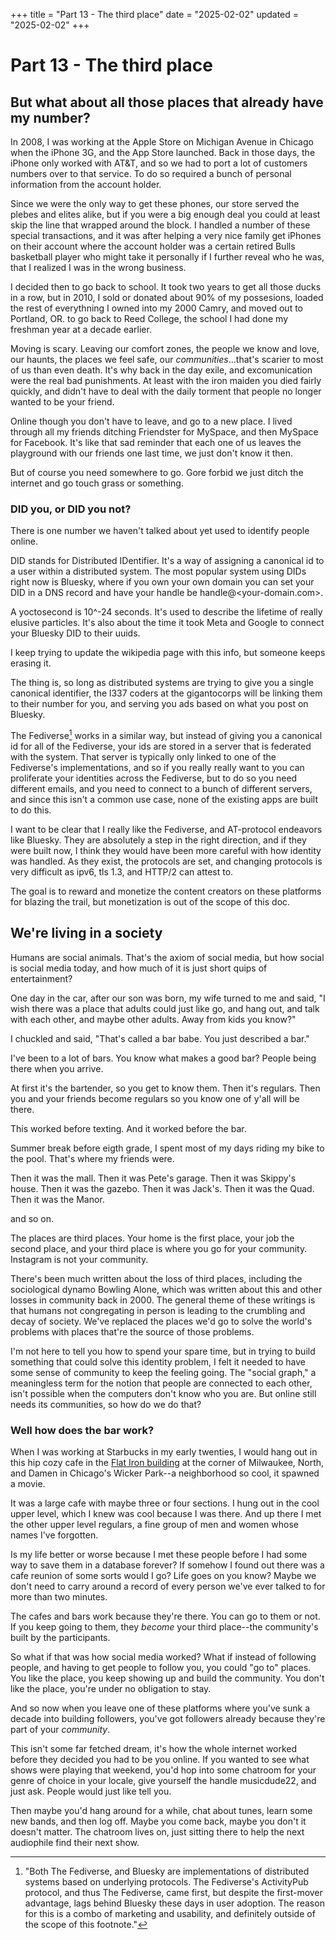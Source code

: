 +++
title = "Part 13 - The third place"
date = "2025-02-02"
updated = "2025-02-02"
+++

# Part 13 - The third place

## But what about all those places that already have my number?

In 2008, I was working at the Apple Store on Michigan Avenue in Chicago when the iPhone 3G, and the App Store launched.
Back in those days, the iPhone only worked with AT&T, and so we had to port a lot of customers numbers over to that service. 
To do so required a bunch of personal information from the account holder.

Since we were the only way to get these phones, our store served the plebes and elites alike, but if you were a big enough deal you could at least skip the line that wrapped around the block.
I handled a number of these special transactions, and it was after helping a very nice family get iPhones on their account where the account holder was a certain retired Bulls basketball player who might take it personally if I further reveal who he was, that I realized I was in the wrong business.

I decided then to go back to school.
It took two years to get all those ducks in a row, but in 2010, I sold or donated about 90% of my possesions, loaded the rest of everythning I owned into my 2000 Camry, and moved out to Portland, OR. to go back to Reed College, the school I had done my freshman year at a decade earlier.

Moving is scary.
Leaving our comfort zones, the people we know and love, our haunts, the places we feel safe, our _communities_...that's scarier to most of us than even death.
It's why back in the day exile, and excomunication were the real bad punishments.
At least with the iron maiden you died fairly quickly, and didn't have to deal with the daily torment that people no longer wanted to be your friend.

Online though you don't have to leave, and go to a new place. 
I lived through all my friends ditching Friendster for MySpace, and then MySpace for Facebook. 
It's like that sad reminder that each one of us leaves the playground with our friends one last time, we just don't know it then.

But of course you need somewhere to go. 
Gore forbid we just ditch the internet and go touch grass or something. 

### DID you, or DID you not?

There is one number we haven't talked about yet used to identify people online. 

DID stands for Distributed IDentifier.
It's a way of assigning a canonical id to a user within a distributed system.
The most popular system using DIDs right now is Bluesky, where if you own your own domain you can set your DID in a DNS record and have your handle be handle@<your-domain.com>.

A yoctosecond is 10^-24 seconds.
It's used to describe the lifetime of really elusive particles.
It's also about the time it took Meta and Google to connect your Bluesky DID to their uuids. 

I keep trying to update the wikipedia page with this info, but someone keeps erasing it.

The thing is, so long as distributed systems are trying to give you a single canonical identifier, the l337 coders at the gigantocorps will be linking them to their number for you, and serving you ads based on what you post on Bluesky. 

The Fediverse[^11] works in a similar way, but instead of giving you a canonical id for all of the Fediverse, your ids are stored in a server that is federated with the system. 
That server is typically only linked to one of the Fediverse's implementations, and so if you really really want to you can proliferate your identities across the Fediverse, but to do so you need different emails, and you need to connect to a bunch of different servers, and since this isn't a common use case, none of the existing apps are built to do this. 

I want to be clear that I really like the Fediverse, and AT-protocol endeavors like Bluesky. 
They are absolutely a step in the right direction, and if they were built now, I think they would have been more careful with how identity was handled. 
As they exist, the protocols are set, and changing protocols is very difficult as ipv6, tls 1.3, and HTTP/2 can attest to.

The goal is to reward and monetize the content creators on these platforms for blazing the trail, but monetization is out of the scope of this doc. 

## We're living in a society

Humans are social animals.
That's the axiom of social media, but how social is social media today, and how much of it is just short quips of entertainment?

One day in the car, after our son was born, my wife turned to me and said, "I wish there was a place that adults could just like go, and hang out, and talk with each other, and maybe other adults. Away from kids you know?"

I chuckled and said, "That's called a bar babe. You just described a bar."

I've been to a lot of bars. 
You know what makes a good bar? 
People being there when you arrive.

At first it's the bartender, so you get to know them. 
Then it's regulars.
Then you and your friends become regulars so you know one of y'all will be there.

This worked before texting.
And it worked before the bar.

Summer break before eigth grade, I spent most of my days riding my bike to the pool. 
That's where my friends were. 

Then it was the mall.
Then it was Pete's garage.
Then it was Skippy's house.
Then it was the gazebo.
Then it was Jack's.
Then it was the Quad.
Then it was the Manor.

and so on.

The places are third places. 
Your home is the first place, your job the second place, and your third place is where you go for your community.
Instagram is not your community.

There's been much written about the loss of third places, including the sociological dynamo Bowling Alone, which was written about this and other losses in community back in 2000. 
The general theme of these writings is that humans not congregating in person is leading to the crumbling and decay of society. 
We've replaced the places we'd go to solve the world's problems with places that're the source of those problems. 

I'm not here to tell you how to spend your spare time, but in trying to build something that could solve this identity problem, I felt it needed to have some sense of community to keep the feeling going.
The "social graph," a meaningless term for the notion that people are connected to each other, isn't possible when the computers don't know who you are. 
But online still needs its communities, so how do we do that?

### Well how does the bar work?

When I was working at Starbucks in my early twenties, I would hang out in this hip cozy cafe in the [Flat Iron building][flatiron] at the corner of Milwaukee, North, and Damen in Chicago's Wicker Park--a neighborhood so cool, it spawned a movie.

It was a large cafe with maybe three or four sections.
I hung out in the cool upper level, which I knew was cool because I was there.
And up there I met the other upper level regulars, a fine group of men and women whose names I've forgotten.

Is my life better or worse because I met these people before I had some way to save them in a database forever?
If somehow I found out there was a cafe reunion of some sorts would I go?
Life goes on you know?
Maybe we don't need to carry around a record of every person we've ever talked to for more than two minutes.

The cafes and bars work because they're there.
You can go to them or not.
If you keep going to them, they _become_ your third place--the community's built by the participants.

So what if that was how social media worked? 
What if instead of following people, and having to get people to follow you, you could "go to" places.
You like the place, you keep showing up and build the community.
You don't like the place, you're under no obligation to stay.

And so now when you leave one of these platforms where you've sunk a decade into building followers, you've got followers already because they're part of your _community_.

This isn't some far fetched dream, it's how the whole internet worked before they decided you had to be you online.
If you wanted to see what shows were playing that weekend, you'd hop into some chatroom for your genre of choice in your locale, give yourself the handle musicdude22, and just ask.
People would just like tell you.

Then maybe you'd hang around for a while, chat about tunes, learn some new bands, and then log off. 
Maybe you come back, maybe you don't it doesn't matter. 
The chatroom lives on, just sitting there to help the next audiophile find their next show. 



[fbvduguid]: https://en.wikipedia.org/wiki/Facebook,_Inc._v._Duguid
[linktree]: https://www.adamenfroy.com/linktree-alternatives
[onion]: https://theonion.com/t-herman-zweibel-in-memoriam-1819583647/
[birthday]: https://en.wikipedia.org/wiki/Birthday_problem
[elwood]: https://en.wikipedia.org/wiki/Elwood_Edwards
[oauth]: https://www.rfc-editor.org/rfc/rfc5849
[dynamo]: https://www.allthingsdistributed.com/files/amazon-dynamo-sosp2007.pdf
[bitcoin]: https://bitcoin.org/bitcoin.pdf
[sim]: https://en.wikipedia.org/wiki/SIM_swap_scam
[investigation]: https://www.vice.com/en/article/fcc-propose-fines-verizon-att-sprint-tmobile-selling-location-data/
[oh-the-forties-were-a-looong-time-ago]: https://www.nationalgeographic.com/history/article/141207-world-war-advertising-consumption-anniversary-people-photography-culture
[flatiron]: https://en.wikipedia.org/wiki/Flat_Iron_Building_(Chicago)

[^11]: "Both The Fediverse, and Bluesky are implementations of distributed systems based on underlying protocols. The Fediverse's ActivityPub protocol, and thus The Fediverse, came first, but despite the first-mover advantage, lags behind Bluesky these days in user adoption. The reason for this is a combo of marketing and usability, and definitely outside of the scope of this footnote."

